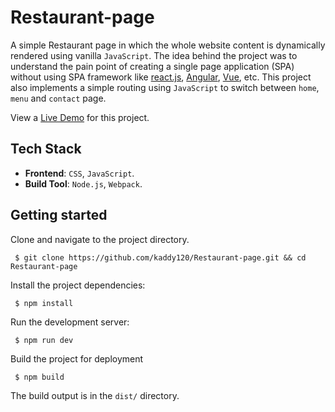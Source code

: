 # Restaurant-page
A simple Restaurant page in which the whole website content is dynamically
rendered using vanilla `JavaScript`. The idea behind the project was to
understand the pain point of creating a single page application (SPA) without using SPA 
framework like [react.js](https://react.dev/), [Angular](https://angular.io/), [Vue](https://vuejs.org/), etc. 
This project also implements a simple routing using
`JavaScript` to switch between `home`, `menu` and `contact` page.

View a [Live Demo](https://restaurant-page-phi.vercel.app/) for this project.
## Tech Stack

- **Frontend**: `CSS`, `JavaScript`.
- **Build Tool**: `Node.js`, `Webpack`.

## Getting started 
Clone and navigate to the project directory.
```
 $ git clone https://github.com/kaddy120/Restaurant-page.git && cd Restaurant-page 
```

Install the project dependencies:  
```bash
 $ npm install
```

Run the development server:
```
 $ npm run dev
```

Build the project for deployment 
```
 $ npm build
```
The build output is in the `dist/` directory.
